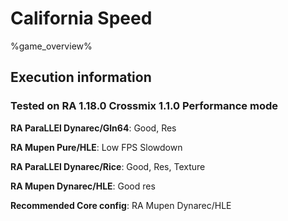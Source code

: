 # California Speed 

%game_overview%

## Execution information

### Tested on RA 1.18.0 Crossmix 1.1.0 Performance mode

**RA ParaLLEl Dynarec/Gln64**: Good, Res

**RA Mupen Pure/HLE**: Low FPS Slowdown

**RA ParaLLEl Dynarec/Rice**: Good, Res, Texture

**RA Mupen Dynarec/HLE**: Good res

**Recommended Core config**: RA Mupen Dynarec/HLE